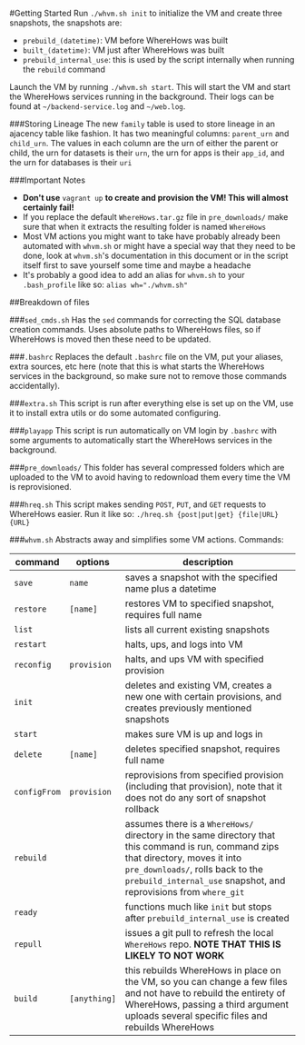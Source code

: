 #Getting Started
Run `./whvm.sh init` to initialize the VM and create three snapshots, the snapshots are:

* `prebuild_(datetime)`: VM before WhereHows was built
* `built_(datetime)`: VM just after WhereHows was built
* `prebuild_internal_use`: this is used by the script internally when running the `rebuild` command

Launch the VM by running `./whvm.sh start`. This will start the VM and start the WhereHows services running in the background. Their logs can be found at `~/backend-service.log` and `~/web.log`.

###Storing Lineage
The new `family` table is used to store lineage in an ajacency table like fashion. It has two meaningful columns: `parent_urn` and `child_urn`. The values in each column are the urn of either the parent or child, the urn for datasets is their `urn`, the urn for apps is their `app_id`, and the urn for databases is their `uri`

###Important Notes
* **Don't use** `vagrant up` **to create and provision the VM! This will almost certainly fail!**
* If you replace the default `WhereHows.tar.gz` file in `pre_downloads/` make sure that when it extracts the resulting folder is named `WhereHows`
* Most VM actions you might want to take have probably already been automated with `whvm.sh` or might have a special way that they need to be done, look at `whvm.sh`'s documentation in this document or in the script itself first to save yourself some time and maybe a headache
* It's probably a good idea to add an alias for `whvm.sh` to your `.bash_profile` like so: `alias wh="./whvm.sh"`

##Breakdown of files

###`sed_cmds.sh`
Has the `sed` commands for correcting the SQL database creation commands. Uses absolute paths to WhereHows files, so if WhereHows is moved then these need to be updated.

###`.bashrc`
Replaces the default `.bashrc` file on the VM, put your aliases, extra sources, etc here (note that this is what starts the WhereHows services in the background, so make sure not to remove those commands accidentally).

###`extra.sh`
This script is run after everything else is set up on the VM, use it to install extra utils or do some automated configuring.

###`playapp`
This script is run automatically on VM login by `.bashrc` with some arguments to automatically start the WhereHows services in the background.

###`pre_downloads/`
This folder has several compressed folders which are uploaded to the VM to avoid having to redownload them every time the VM is reprovisioned.

###`hreq.sh`
This script makes sending `POST`, `PUT`, and `GET` requests to WhereHows easier. Run it like so: `./hreq.sh {post|put|get} {file|URL} {URL}`

###`whvm.sh`
Abstracts away and simplifies some VM actions. Commands:

| command | options | description |
| ------- | ------- | ----------- |
| `save` | `name` | saves a snapshot with the specified name plus a datetime |
| `restore` | `[name]` | restores VM to specified snapshot, requires full name |
| `list` | | lists all current existing snapshots |
| `restart` | | halts, ups, and logs into VM |
| `reconfig` | `provision` | halts, and ups VM with specified provision |
| `init` | | deletes and existing VM, creates a new one with certain provisions, and creates previously mentioned snapshots |
| `start` | | makes sure VM is up and logs in |
| `delete` | `[name]` | deletes specified snapshot, requires full name |
| `configFrom` | `provision` | reprovisions from specified provision (including that provision), note that it does not do any sort of snapshot rollback |
| `rebuild` | | assumes there is a `WhereHows/` directory in the same directory that this command is run, command zips that directory, moves it into `pre_downloads/`, rolls back to the `prebuild_internal_use` snapshot, and reprovisions from `where_git` |
| `ready` | | functions much like `init` but stops after `prebuild_internal_use` is created |
| `repull` | | issues a git pull to refresh the local `WhereHows` repo. **NOTE THAT THIS IS LIKELY TO NOT WORK** |
| `build` | `[anything]` | this rebuilds WhereHows in place on the VM, so you can change a few files and not have to rebuild the entirety of WhereHows, passing a third argument uploads several specific files and rebuilds WhereHows |